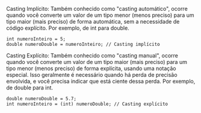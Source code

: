Casting Implícito: Também conhecido como "casting automático", ocorre quando você converte um valor de um tipo menor (menos preciso) para um tipo maior (mais preciso) de forma automática, sem a necessidade de código explícito. Por exemplo, de int para double.

```
int numeroInteiro = 5;
double numeroDouble = numeroInteiro; // Casting implícito
```

Casting Explícito: Também conhecido como "casting manual", ocorre quando você converte um valor de um tipo maior (mais preciso) para um tipo menor (menos preciso) de forma explícita, usando uma notação especial. Isso geralmente é necessário quando há perda de precisão envolvida, e você precisa indicar que está ciente dessa perda. Por exemplo, de double para int.

```
double numeroDouble = 5.7;
int numeroInteiro = (int) numeroDouble; // Casting explícito
```




